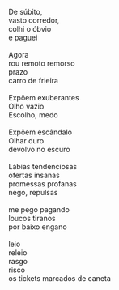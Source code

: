 De súbito,
\
vasto corredor,
\
colhi o óbvio
\
e paguei
\
\
Agora
\
rou remoto remorso
\
prazo
\
carro de frieira
\
\
Expõem exuberantes
\
Olho vazio
\
Escolho, medo
\
\
Expõem escândalo
\
Olhar duro
\
devolvo no escuro
\
\
Lábias tendenciosas
\
ofertas insanas
\
promessas profanas
\
nego, repulsas
\
\
me pego pagando
\
loucos tiranos
\
por baixo engano
\
\
leio
\
releio
\
rasgo
\
risco
\
os tickets marcados de caneta

